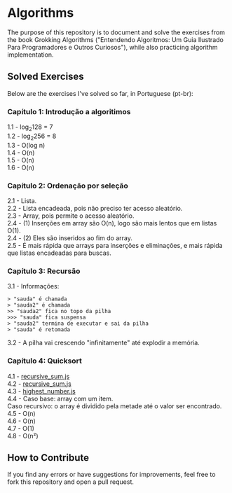 # Algorithms

The purpose of this repository is to document and solve the exercises from the book Grokking Algorithms ("Entendendo Algoritmos: Um Guia Ilustrado Para Programadores e Outros Curiosos"), while also practicing algorithm implementation.

## Solved Exercises

Below are the exercises I've solved so far, in Portuguese (pt-br):

### Capítulo 1: Introdução a algoritimos
1.1 - log<sub>2</sub>128 = 7<br>
1.2 - log<sub>2</sub>256 = 8<br>
1.3 - O(log n)<br>
1.4 - O(n)<br>
1.5 - O(n)<br>
1.6 - O(n)<br>

### Capítulo 2: Ordenação por seleção
2.1 - Lista.<br>
2.2 - Lista encadeada, pois não preciso ter acesso aleatório.<br>
2.3 - Array, pois permite o acesso aleatório.<br>
2.4 - (1) Inserções em array são O(n), logo são mais lentos que em listas O(1).<br>
2.4 - (2) Eles são inseridos ao fim do array.<br>
2.5 - É mais rápida que arrays para inserções e eliminações, e mais rápida que listas encadeadas para buscas.<br>

### Capítulo 3: Recursão
3.1 - Informações:
```
> "sauda" é chamada
> "sauda2" é chamada
>> "sauda2" fica no topo da pilha
>>> "sauda" fica suspensa
> "sauda2" termina de executar e sai da pilha
> "sauda" é retomada
```
3.2 - A pilha vai crescendo "infinitamente" até explodir a memória.

### Capítulo 4: Quicksort
4.1 - [recursive_sum.js](./src/recursive_sum.js)<br>
4.2 - [recursive_sum.js](./src/recursive_sum.js)<br>
4.3 - [highest_number.js](./src/highest_number.js)<br>
4.4 - Caso base: array com um item.<br>
Caso recursivo: o array é dividido pela metade até o valor ser encontrado.<br>
4.5 - O(n)<br>
4.6 - O(n)<br>
4.7 - O(1)<br>
4.8 - O(n²)<br>

## How to Contribute
If you find any errors or have suggestions for improvements, feel free to fork this repository and open a pull request.
